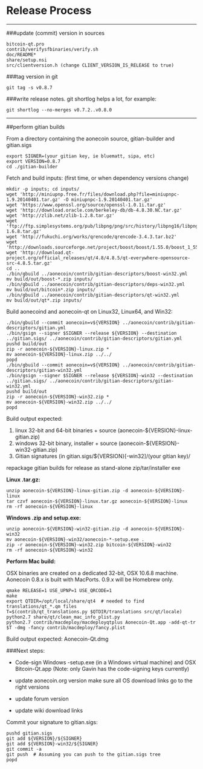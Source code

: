 Release Process
====================

* * *

###update (commit) version in sources


	bitcoin-qt.pro
	contrib/verifysfbinaries/verify.sh
	doc/README*
	share/setup.nsi
	src/clientversion.h (change CLIENT_VERSION_IS_RELEASE to true)

###tag version in git

	git tag -s v0.8.7

###write release notes. git shortlog helps a lot, for example:

	git shortlog --no-merges v0.7.2..v0.8.0

* * *

##perform gitian builds

 From a directory containing the aonecoin source, gitian-builder and gitian.sigs
  
	export SIGNER=(your gitian key, ie bluematt, sipa, etc)
	export VERSION=0.8.7
	cd ./gitian-builder

 Fetch and build inputs: (first time, or when dependency versions change)

	mkdir -p inputs; cd inputs/
	wget 'http://miniupnp.free.fr/files/download.php?file=miniupnpc-1.9.20140401.tar.gz' -O miniupnpc-1.9.20140401.tar.gz'
	wget 'https://www.openssl.org/source/openssl-1.0.1i.tar.gz'
	wget 'http://download.oracle.com/berkeley-db/db-4.8.30.NC.tar.gz'
	wget 'http://zlib.net/zlib-1.2.8.tar.gz'
	wget 'ftp://ftp.simplesystems.org/pub/libpng/png/src/history/libpng16/libpng-1.6.8.tar.gz'
	wget 'http://fukuchi.org/works/qrencode/qrencode-3.4.3.tar.bz2'
	wget 'http://downloads.sourceforge.net/project/boost/boost/1.55.0/boost_1_55_0.tar.bz2'
	wget 'http://download.qt-project.org/official_releases/qt/4.8/4.8.5/qt-everywhere-opensource-src-4.8.5.tar.gz'
	cd ..
	./bin/gbuild ../aonecoin/contrib/gitian-descriptors/boost-win32.yml
	mv build/out/boost-*.zip inputs/
	./bin/gbuild ../aonecoin/contrib/gitian-descriptors/deps-win32.yml
	mv build/out/bitcoin*.zip inputs/
	./bin/gbuild ../aonecoin/contrib/gitian-descriptors/qt-win32.yml
	mv build/out/qt*.zip inputs/

 Build aonecoind and aonecoin-qt on Linux32, Linux64, and Win32:
  
	./bin/gbuild --commit aonecoin=v${VERSION} ../aonecoin/contrib/gitian-descriptors/gitian.yml
	./bin/gsign --signer $SIGNER --release ${VERSION} --destination ../gitian.sigs/ ../aonecoin/contrib/gitian-descriptors/gitian.yml
	pushd build/out
	zip -r aonecoin-${VERSION}-linux.zip *
	mv aonecoin-${VERSION}-linux.zip ../../
	popd
	./bin/gbuild --commit aonecoin=v${VERSION} ../aonecoin/contrib/gitian-descriptors/gitian-win32.yml
	./bin/gsign --signer $SIGNER --release ${VERSION}-win32 --destination ../gitian.sigs/ ../aonecoin/contrib/gitian-descriptors/gitian-win32.yml
	pushd build/out
	zip -r aonecoin-${VERSION}-win32.zip *
	mv aonecoin-${VERSION}-win32.zip ../../
	popd

  Build output expected:

  1. linux 32-bit and 64-bit binaries + source (aonecoin-${VERSION}-linux-gitian.zip)
  2. windows 32-bit binary, installer + source (aonecoin-${VERSION}-win32-gitian.zip)
  3. Gitian signatures (in gitian.sigs/${VERSION}[-win32]/(your gitian key)/

repackage gitian builds for release as stand-alone zip/tar/installer exe

**Linux .tar.gz:**

	unzip aonecoin-${VERSION}-linux-gitian.zip -d aonecoin-${VERSION}-linux
	tar czvf aonecoin-${VERSION}-linux.tar.gz aonecoin-${VERSION}-linux
	rm -rf aonecoin-${VERSION}-linux

**Windows .zip and setup.exe:**

	unzip aonecoin-${VERSION}-win32-gitian.zip -d aonecoin-${VERSION}-win32
	mv aonecoin-${VERSION}-win32/aonecoin-*-setup.exe .
	zip -r aonecoin-${VERSION}-win32.zip bitcoin-${VERSION}-win32
	rm -rf aonecoin-${VERSION}-win32

**Perform Mac build:**

  OSX binaries are created on a dedicated 32-bit, OSX 10.6.8 machine.
  Aonecoin 0.8.x is built with MacPorts.  0.9.x will be Homebrew only.

	qmake RELEASE=1 USE_UPNP=1 USE_QRCODE=1
	make
	export QTDIR=/opt/local/share/qt4  # needed to find translations/qt_*.qm files
	T=$(contrib/qt_translations.py $QTDIR/translations src/qt/locale)
	python2.7 share/qt/clean_mac_info_plist.py
	python2.7 contrib/macdeploy/macdeployqtplus Aonecoin-Qt.app -add-qt-tr $T -dmg -fancy contrib/macdeploy/fancy.plist

 Build output expected: Aonecoin-Qt.dmg

###Next steps:

* Code-sign Windows -setup.exe (in a Windows virtual machine) and
  OSX Bitcoin-Qt.app (Note: only Gavin has the code-signing keys currently)

* update aonecoin.org version
  make sure all OS download links go to the right versions

* update forum version

* update wiki download links

Commit your signature to gitian.sigs:

	pushd gitian.sigs
	git add ${VERSION}/${SIGNER}
	git add ${VERSION}-win32/${SIGNER}
	git commit -a
	git push  # Assuming you can push to the gitian.sigs tree
	popd

